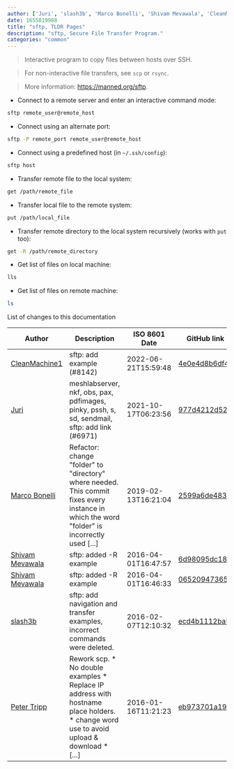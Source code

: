 ```yaml
---
author: ['Juri', 'slash3b', 'Marco Bonelli', 'Shivam Mevawala', 'CleanMachine1', 'Peter Tripp']
date: 1655819988
title: "sftp, TLDR Pages"
description: "sftp, Secure File Transfer Program."
categories: "common"
---
```

> Interactive program to copy files between hosts over SSH.

> For non-interactive file transfers, see `scp` or `rsync`.

> More information: <https://manned.org/sftp>.

- Connect to a remote server and enter an interactive command mode:

```bash
sftp remote_user@remote_host
```

- Connect using an alternate port:

```bash
sftp -P remote_port remote_user@remote_host
```

- Connect using a predefined host (in `~/.ssh/config`):

```bash
sftp host
```

- Transfer remote file to the local system:

```bash
get /path/remote_file
```

- Transfer local file to the remote system:

```bash
put /path/local_file
```

- Transfer remote directory to the local system recursively (works with `put` too):

```bash
get -R /path/remote_directory
```

- Get list of files on local machine:

```bash
lls
```

- Get list of files on remote machine:

```bash
ls
```
List of changes to this documentation


Author | Description | ISO 8601 Date | GitHub link
------|-----|-----|-----
[CleanMachine1](mailto:78213164+CleanMachine1@users.noreply.github.com) | sftp: add example (#8142) | 2022-06-21T15:59:48 | [4e0e4d8b6df4](https://github.com/tldr-pages/tldr/commit/4e0e4d8b6df4ddd74da342089856e3800e6a1ac7)
[Juri](mailto:juri.dispan@posteo.net) | meshlabserver, nkf, obs, pax, pdfimages, pinky, pssh, s, sd, sendmail, sftp: add link (#6971) | 2021-10-17T06:23:56 | [977d4212d52c](https://github.com/tldr-pages/tldr/commit/977d4212d52c031de053f549d819b8b0e18ce184)
[Marco Bonelli](mailto:mb5.marcob@gmail.com) | Refactor: change "folder" to "directory" where needed. This commit fixes every instance in which the word "folder" is incorrectly used [...] | 2019-02-13T16:21:04 | [2599a6de483a](https://github.com/tldr-pages/tldr/commit/2599a6de483a70601ab17b29e0f18a5a8bdcaa12)
[Shivam Mevawala](mailto:shivmevawala@gmail.com) | sftp: added -R example | 2016-04-01T16:47:57 | [6d98095dc18b](https://github.com/tldr-pages/tldr/commit/6d98095dc18baae853b50532b3fc549fed72542d)
[Shivam Mevawala](mailto:shivmevawala@gmail.com) | sftp: added -R example | 2016-04-01T16:46:33 | [065209473654](https://github.com/tldr-pages/tldr/commit/065209473654b2deaee720ad27b39a824072fe0a)
[slash3b](mailto:slash3b@gmail.com) | sftp: add navigation and transfer examples, incorrect commands were deleted. | 2016-02-07T12:10:32 | [ecd4b1112ba5](https://github.com/tldr-pages/tldr/commit/ecd4b1112ba5d789286db5b454579dbdb847ebd8)
[Peter Tripp](mailto:petertripp@gmail.com) | Rework scp. * No double examples * Replace IP address with hostname place holders. * change word use to avoid upload & download * [...] | 2016-01-16T11:21:23 | [eb973701a19c](https://github.com/tldr-pages/tldr/commit/eb973701a19cc26e1eb3b88723f2800886b4e844)

